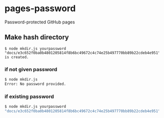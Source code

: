 # pages-password
Password-protected GitHub pages

## Make hash directory

```
$ node mkdir.js yourpassword
"docs/e3c652f0ba0b4801205814f8b6bc49672c4c74e25b497770bb89b22cdeb4e951" is created.
```

### if not given password

```bash
$ node mkdir.js
Error: No password provided.
```
### if existing password

```bash
$ node mkdir.js yourpassword
"docs/e3c652f0ba0b4801205814f8b6bc49672c4c74e25b497770bb89b22cdeb4e951" already exists.
```
